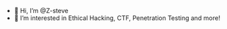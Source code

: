 - 👋 Hi, I’m @Z-steve
- 👀 I’m interested in Ethical Hacking, CTF, Penetration Testing and more!

<!---
Z-steve/Z-steve is a ✨ special ✨ repository because its `README.md` (this file) appears on your GitHub profile.
You can click the Preview link to take a look at your changes.
--->
